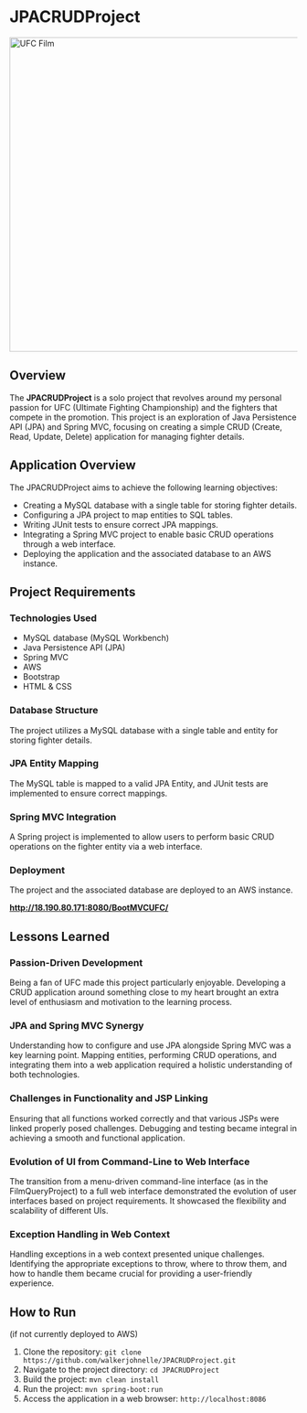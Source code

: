 # JPACRUDProject

<img src="https://encrypted-tbn0.gstatic.com/images?q=tbn:ANd9GcSsVe22Pxso6cbfKgZ5uKImewU8uJhgPiI1kA&usqp=CAU" alt="UFC Film" width="550">


## Overview

The **JPACRUDProject** is a solo project that revolves around my personal passion for UFC (Ultimate Fighting Championship) and the fighters that compete in the promotion. This project is an exploration of Java Persistence API (JPA) and Spring MVC, focusing on creating a simple CRUD (Create, Read, Update, Delete) application for managing fighter details.

## Application Overview

The JPACRUDProject aims to achieve the following learning objectives:

- Creating a MySQL database with a single table for storing fighter details.
- Configuring a JPA project to map entities to SQL tables.
- Writing JUnit tests to ensure correct JPA mappings.
- Integrating a Spring MVC project to enable basic CRUD operations through a web interface.
- Deploying the application and the associated database to an AWS instance.

## Project Requirements

### Technologies Used

- MySQL database (MySQL Workbench)
- Java Persistence API (JPA) 
- Spring MVC 
- AWS 
- Bootstrap
- HTML & CSS

### Database Structure

The project utilizes a MySQL database with a single table and entity for storing fighter details.

### JPA Entity Mapping

The MySQL table is mapped to a valid JPA Entity, and JUnit tests are implemented to ensure correct mappings.

### Spring MVC Integration

A Spring project is implemented to allow users to perform basic CRUD operations on the fighter entity via a web interface.

### Deployment

The project and the associated database are deployed to an AWS instance.

**http://18.190.80.171:8080/BootMVCUFC/**

## Lessons Learned

### Passion-Driven Development

Being a fan of UFC made this project particularly enjoyable. Developing a CRUD application around something close to my heart brought an extra level of enthusiasm and motivation to the learning process.

### JPA and Spring MVC Synergy

Understanding how to configure and use JPA alongside Spring MVC was a key learning point. Mapping entities, performing CRUD operations, and integrating them into a web application required a holistic understanding of both technologies.

### Challenges in Functionality and JSP Linking

Ensuring that all functions worked correctly and that various JSPs were linked properly posed challenges. Debugging and testing became integral in achieving a smooth and functional application.

### Evolution of UI from Command-Line to Web Interface

The transition from a menu-driven command-line interface (as in the FilmQueryProject) to a full web interface demonstrated the evolution of user interfaces based on project requirements. It showcased the flexibility and scalability of different UIs.

### Exception Handling in Web Context

Handling exceptions in a web context presented unique challenges. Identifying the appropriate exceptions to throw, where to throw them, and how to handle them became crucial for providing a user-friendly experience.

## How to Run
(if not currently deployed to AWS)
1. Clone the repository: `git clone https://github.com/walkerjohnelle/JPACRUDProject.git`
2. Navigate to the project directory: `cd JPACRUDProject`
3. Build the project: `mvn clean install`
4. Run the project: `mvn spring-boot:run`
5. Access the application in a web browser: `http://localhost:8086`

